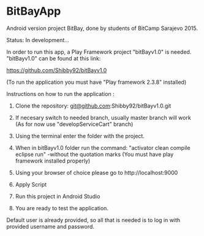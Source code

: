 # BitBayApp

Android version project BitBay, done by students of BitCamp Sarajevo 2015.

Status: In development...

In order to run this app, a Play Framework project "bitBayv1.0" is needed.
"bitBayv1.0" can be found at this link:

https://github.com/Shibby92/bitBayv1.0

(To run the application you must have "Play framework 2.3.8" installed)

Instructions on how to run the application :
1.  Clone the repository:
git@github.com:Shibby92/bitBayv1.0.git

2. If necesary switch to needed branch, usually master branch will work
   (As for now use "developServiceCart" branch)
3. Using the terminal enter  the folder  with the  project.
4. When in bitBayv1.0 folder run the command:
"activator clean compile eclipse run" -without the quotation marks
(You must have play framework installed properly)

5. Using your browser of choice please go to
http://localhost:9000

6.  Apply Script
7.  Run this project in Android Studio
8. You are ready to test the application.

Default user is already provided, so all that is needed is to log in with
provided username and password.
